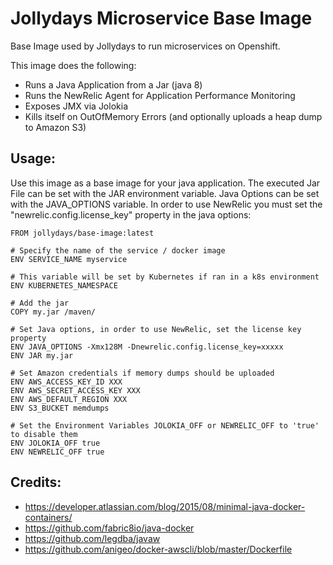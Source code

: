 # Jollydays Microservice Base Image

Base Image used by Jollydays to run microservices on Openshift.

This image does the following:
* Runs a Java Application from a Jar (java 8)
* Runs the NewRelic Agent for Application Performance Monitoring
* Exposes JMX via Jolokia
* Kills itself on OutOfMemory Errors (and optionally uploads a heap dump to Amazon S3)

## Usage:

Use this image as  a base image for your java application. The executed Jar File can be set with the JAR environment
variable. Java Options can be set with the JAVA_OPTIONS variable. In order to use NewRelic you must set the "newrelic.config.license_key"
property in the java options:

```
FROM jollydays/base-image:latest

# Specify the name of the service / docker image
ENV SERVICE_NAME myservice

# This variable will be set by Kubernetes if ran in a k8s environment
ENV KUBERNETES_NAMESPACE

# Add the jar
COPY my.jar /maven/

# Set Java options, in order to use NewRelic, set the license key property
ENV JAVA_OPTIONS -Xmx128M -Dnewrelic.config.license_key=xxxxx
ENV JAR my.jar

# Set Amazon credentials if memory dumps should be uploaded
ENV AWS_ACCESS_KEY_ID XXX
ENV AWS_SECRET_ACCESS_KEY XXX
ENV AWS_DEFAULT_REGION XXX
ENV S3_BUCKET memdumps

# Set the Environment Variables JOLOKIA_OFF or NEWRELIC_OFF to 'true' to disable them
ENV JOLOKIA_OFF true
ENV NEWRELIC_OFF true
```

## Credits:
* https://developer.atlassian.com/blog/2015/08/minimal-java-docker-containers/
* https://github.com/fabric8io/java-docker
* https://github.com/legdba/javaw
* https://github.com/anigeo/docker-awscli/blob/master/Dockerfile
